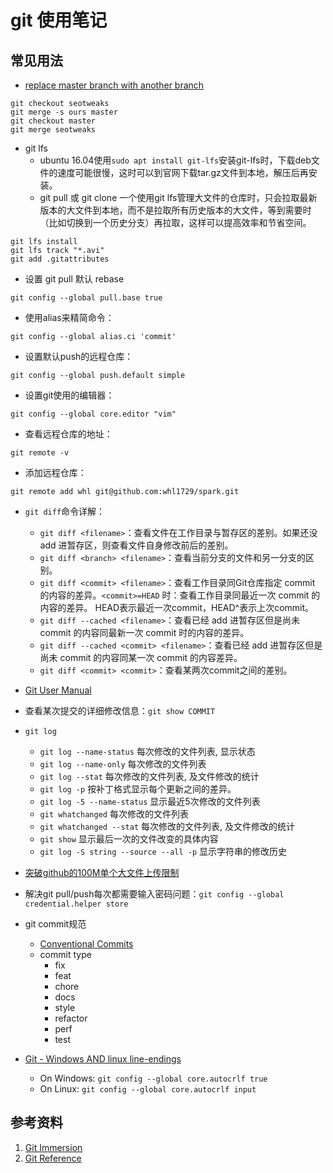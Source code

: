 # git 使用笔记

## 常见用法

- [replace master branch with another branch][replace_master]

  [replace_master]: https://stackoverflow.com/questions/2862590/how-to-replace-master-branch-in-git-entirely-from-another-branch

```shell
git checkout seotweaks
git merge -s ours master
git checkout master
git merge seotweaks
```

- git lfs
  - ubuntu 16.04使用`sudo apt install git-lfs`安装git-lfs时，下载deb文件的速度可能很慢，这时可以到官网下载tar.gz文件到本地，解压后再安装。
  - git pull 或 git clone 一个使用git lfs管理大文件的仓库时，只会拉取最新版本的大文件到本地，而不是拉取所有历史版本的大文件，等到需要时（比如切换到一个历史分支）再拉取，这样可以提高效率和节省空间。

```shell
git lfs install
git lfs track "*.avi"
git add .gitattributes
```

- 设置 git pull 默认 rebase

```shell
git config --global pull.base true
```

- 使用alias来精简命令：

```shell
git config --global alias.ci 'commit'
```

- 设置默认push的远程仓库：

```shell
git config --global push.default simple
```

- 设置git使用的编辑器：

```shell
git config --global core.editor "vim"
```

- 查看远程仓库的地址：

```shell
git remote -v
```

- 添加远程仓库：

```shell
git remote add whl git@github.com:whl1729/spark.git
```

- `git diff`命令详解：
  - `git diff <filename>`：查看文件在工作目录与暂存区的差别。如果还没 add 进暂存区，则查看文件自身修改前后的差别。
  - `git diff <branch> <filename>`：查看当前分支的文件和另一分支的区别。
  - `git diff <commit> <filename>`：查看工作目录同Git仓库指定 commit 的内容的差异。`<commit>=HEAD` 时：查看工作目录同最近一次 commit 的内容的差异。
                                    HEAD表示最近一次commit，HEAD^表示上次commit。
  - `git diff --cached <filename>`：查看已经 add 进暂存区但是尚未 commit 的内容同最新一次 commit 时的内容的差异。
  - `git diff --cached <commit> <filename>`：查看已经 add 进暂存区但是尚未 commit 的内容同某一次 commit 的内容差异。
  - `git diff <commit> <commit>`：查看某两次commit之间的差别。

- [Git User Manual](https://mirrors.edge.kernel.org/pub/software/scm/git/docs/user-manual.html)

- 查看某次提交的详细修改信息：`git show COMMIT`

- `git log`
  - `git log --name-status` 每次修改的文件列表, 显示状态
  - `git log --name-only` 每次修改的文件列表
  - `git log --stat` 每次修改的文件列表, 及文件修改的统计
  - `git log -p` 按补丁格式显示每个更新之间的差异。
  - `git log -5 --name-status` 显示最近5次修改的文件列表
  - `git whatchanged` 每次修改的文件列表
  - `git whatchanged --stat` 每次修改的文件列表, 及文件修改的统计
  - `git show` 显示最后一次的文件改变的具体内容
  - `git log -S string --source --all -p` 显示字符串的修改历史

- [突破github的100M单个大文件上传限制](https://blog.csdn.net/Tyro_java/article/details/53440666)

- 解决git pull/push每次都需要输入密码问题：`git config --global credential.helper store`

- git commit规范
  - [Conventional Commits](https://www.conventionalcommits.org/en/v--0/)
  - commit type
    - fix
    - feat
    - chore
    - docs
    - style
    - refactor
    - perf
    - test

- [Git - Windows AND linux line-endings](https://stackoverflow.com/questions/34610705/git-windows-and-linux-line-endings)
  - On Windows: `git config --global core.autocrlf true`
  - On Linux: `git config --global core.autocrlf input`

## 参考资料

1. [Git Immersion](https://gitimmersion.com/index.html)
2. [Git Reference](http://git.github.io/git-reference/)

